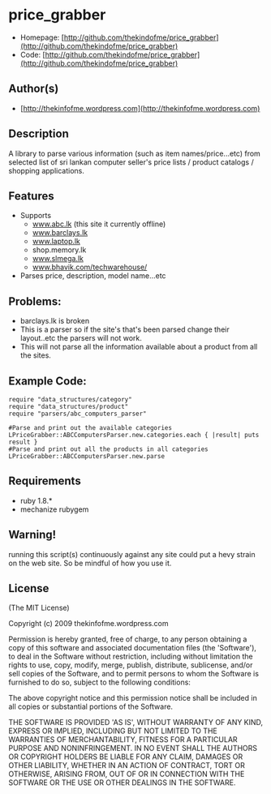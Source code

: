 # price_grabber

* Homepage: [http://github.com/thekindofme/price_grabber](http://github.com/thekindofme/price_grabber)
* Code: [http://github.com/thekindofme/price_grabber](http://github.com/thekindofme/price_grabber)

## Author(s)

* [http://thekinfofme.wordpress.com](http://thekinfofme.wordpress.com)

## Description

A library to parse various information (such as item names/price...etc) from selected list of sri lankan computer seller's price lists / product catalogs / shopping applications.

## Features

* Supports
    * www.abc.lk (this site it currently offline)
    * www.barclays.lk
    * www.laptop.lk
    * shop.memory.lk
    * www.slmega.lk
    * www.bhavik.com/techwarehouse/
* Parses price, description, model name...etc

## Problems:

* barclays.lk is broken
* This is a parser so if the site's that's been parsed change their layout..etc the parsers will not work.
* This will not parse all the information available about a product from all the sites.

## Example Code:

    require "data_structures/category"
    require "data_structures/product"
    require "parsers/abc_computers_parser"

    #Parse and print out the available categories
    LPriceGrabber::ABCComputersParser.new.categories.each { |result| puts result }
    #Parse and print out all the products in all categories
    LPriceGrabber::ABCComputersParser.new.parse

## Requirements

* ruby 1.8.*
* mechanize rubygem

## Warning!
running this script(s) continuously against any site could put a hevy strain on the web site. So be mindful of how you use it.

## License

(The MIT License)

Copyright (c) 2009 thekinfofme.wordpress.com

Permission is hereby granted, free of charge, to any person obtaining
a copy of this software and associated documentation files (the
'Software'), to deal in the Software without restriction, including
without limitation the rights to use, copy, modify, merge, publish,
distribute, sublicense, and/or sell copies of the Software, and to
permit persons to whom the Software is furnished to do so, subject to
the following conditions:

The above copyright notice and this permission notice shall be
included in all copies or substantial portions of the Software.

THE SOFTWARE IS PROVIDED 'AS IS', WITHOUT WARRANTY OF ANY KIND,
EXPRESS OR IMPLIED, INCLUDING BUT NOT LIMITED TO THE WARRANTIES OF
MERCHANTABILITY, FITNESS FOR A PARTICULAR PURPOSE AND NONINFRINGEMENT.
IN NO EVENT SHALL THE AUTHORS OR COPYRIGHT HOLDERS BE LIABLE FOR ANY
CLAIM, DAMAGES OR OTHER LIABILITY, WHETHER IN AN ACTION OF CONTRACT,
TORT OR OTHERWISE, ARISING FROM, OUT OF OR IN CONNECTION WITH THE
SOFTWARE OR THE USE OR OTHER DEALINGS IN THE SOFTWARE.